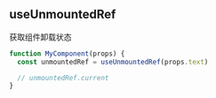## useUnmountedRef

获取组件卸载状态

```javascript
function MyComponent(props) {
  const unmountedRef = useUnmountedRef(props.text)

  // unmountedRef.current
}
```
